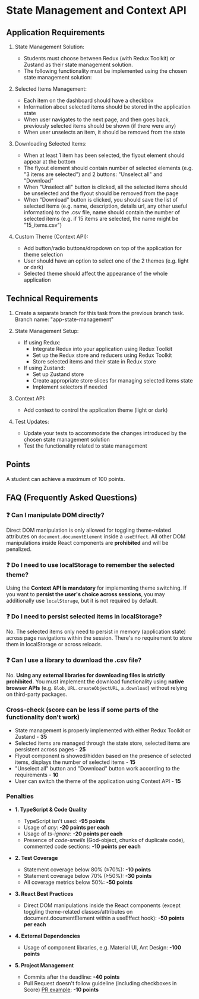 # State Management and Context API

## Application Requirements

1. State Management Solution:
   - Students must choose between Redux (with Redux Toolkit) or Zustand as their state management solution.
   - The following functionality must be implemented using the chosen state management solution:

2. Selected Items Management:
   - Each item on the dashboard should have a checkbox
   - Information about selected items should be stored in the application state
   - When user navigates to the next page, and then goes back, previously selected items should be shown (if there were any)
   - When user unselects an item, it should be removed from the state
3. Downloading Selected Items:
   - When at least 1 item has been selected, the flyout element should appear at the bottom
   - The flyout element should contain number of selected elements (e.g. "3 items are selected") and 2 buttons: "Unselect all" and "Download"
   - When "Unselect all" button is clicked, all the selected items should be unselected and the flyout should be removed from the page
   - When "Download" button is clicked, you should save the list of selected items (e.g. name, description, details url, any other useful information) to the .csv file, name should contain the number of selected items (e.g. if 15 items are selected, the name might be "15_items.csv")

4. Custom Theme (Context API):
   - Add button/radio buttons/dropdown on top of the application for theme selection
   - User should have an option to select one of the 2 themes (e.g. light or dark)
   - Selected theme should affect the appearance of the whole application

## Technical Requirements

1. Create a separate branch for this task from the previous branch task. Branch name: "app-state-management"

2. State Management Setup:
   - If using Redux:
     - Integrate Redux into your application using Redux Toolkit
     - Set up the Redux store and reducers using Redux Toolkit
     - Store selected items and their state in Redux store
   - If using Zustand:
     - Set up Zustand store
     - Create appropriate store slices for managing selected items state
     - Implement selectors if needed

3. Context API:
   - Add context to control the application theme (light or dark)

4. Test Updates:
   - Update your tests to accommodate the changes introduced by the chosen state management solution
   - Test the functionality related to state management

## Points

A student can achieve a maximum of 100 points.

## FAQ (Frequently Asked Questions)

### ❓ Can I manipulate DOM directly?

Direct DOM manipulation is only allowed for toggling theme-related attributes on `document.documentElement` inside a `useEffect`. All other DOM manipulations inside React components are **prohibited** and will be penalized.

### ❓ Do I need to use localStorage to remember the selected theme?

Using the **Context API is mandatory** for implementing theme switching.
If you want to **persist the user's choice across sessions**, you may additionally use `localStorage`, but it is not required by default.

### ❓ Do I need to persist selected items in localStorage?

No. The selected items only need to persist in memory (application state) across page navigations within the session. There's no requirement to store them in localStorage or across reloads.

### ❓ Can I use a library to download the .csv file?

No. **Using any external libraries for downloading files is strictly prohibited.**
You must implement the download functionality using **native browser APIs** (e.g. `Blob`, `URL.createObjectURL`, `a.download`) without relying on third-party packages.

### Cross-check (score can be less if some parts of the functionality don't work)

- State management is properly implemented with either Redux Toolkit or Zustand - **35**
- Selected items are managed through the state store, selected items are persistent across pages - **25**
- Flyout component is showed/hidden based on the presence of selected items, displays the number of selected items - **15**
- "Unselect all" button and "Download" button work according to the requirements - **10**
- User can switch the theme of the application using Context API - **15**

### Penalties

- **1. TypeScript & Code Quality**
  - TypeScript isn't used: **-95 points**
  - Usage of _any_: **-20 points per each**
  - Usage of _ts-ignore_: **-20 points per each**
  - Presence of _code-smells_ (God-object, chunks of duplicate code), commented code sections: **-10 points per each**

- **2. Test Coverage**
  - Statement coverage below 80% (≥70%): **-10 points**
  - Statement coverage below 70% (≥50%): **-30 points**
  - All coverage metrics below 50%: **-50 points**

- **3. React Best Practices**
  - Direct DOM manipulations inside the React components (except toggling theme-related classes/attributes on document.documentElement within a useEffect hook): **-50 points per each**

- **4. External Dependencies**
  - Usage of component libraries, e.g. Material UI, Ant Design: **-100 points**

- **5. Project Management**
  - Commits after the deadline: **-40 points**
  - Pull Request doesn't follow guideline (including checkboxes in Score) [PR example](https://rs.school/docs/en/pull-request-review-process#pull-request-description-must-contain-the-following): **-10 points**
